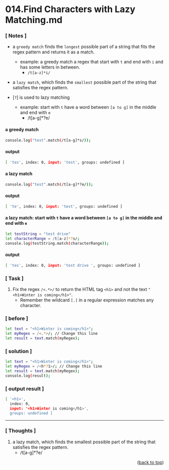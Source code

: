 <a name="topage"></a>

# 014.Find Characters with Lazy Matching.md

### [ Notes ]
  * a `greedy match` finds the `longest` possible part of a string that fits the regex pattern and returns it as a match.
     * example: a greedy match a regex that start with `t` and end with `i` and has some letters in between.
        * `/t[a-z]*i/`

  * a `lazy match`, which finds the `smallest` possible part of the string that satisfies the regex pattern.
  * [`?`] is used to lazy matching
     * example: start with `t` have a word between `[a to g]` in the middle and end with `e` 
        * /t[a-g]*?e/

#### a greedy match

```sh
console.log("test".match(/t[a-g]*s/)); 
```

#### output 
```sh
[ 'tes', index: 0, input: 'test', groups: undefined ]
```

#### a lazy match

```sh
console.log("test".match(/t[a-g]*?e/));
```

#### output
```sh
[ 'te', index: 0, input: 'test', groups: undefined ]
```

#### a lazy match: start with `t` have a word between `[a to g]` in the middle and end with `e` 

```sh
let testString = "test drive"
let characterRange = /t[a-z]*?s/;
console.log(testString.match(characterRange));
```

#### output
```sh
[ 'tes', index: 0, input: 'test drive ', groups: undefined ]
```

### [ Task ]
  1. Fix the regex `/<.*>/` to return the HTML tag `<h1>` and not the text `"<h1>Winter is coming</h1>"`.
     * Remember the wildcard `[.]` in a regular expression matches any character.

### [ before ]

```sh
let text = "<h1>Winter is coming</h1>";
let myRegex = /<.*>/; // Change this line
let result = text.match(myRegex);
```

### [ solution ]

```sh
let text = "<h1>Winter is coming</h1>";
let myRegex = /<h*?1>/; // Change this line
let result = text.match(myRegex);
console.log(result);
```

### [ output result ]

```sh
[ '<h1>',
  index: 0,
  input: '<h1>Winter is coming</h1>',
  groups: undefined ]
```

-----

### [ Thoughts ]

  1. a lazy match, which finds the smallest possible part of the string that satisfies the regex pattern.
     * /t[a-g]*?e/

<p align="right">(<a href="#topage">back to top</a>)</p>
<br/>
<br/>
